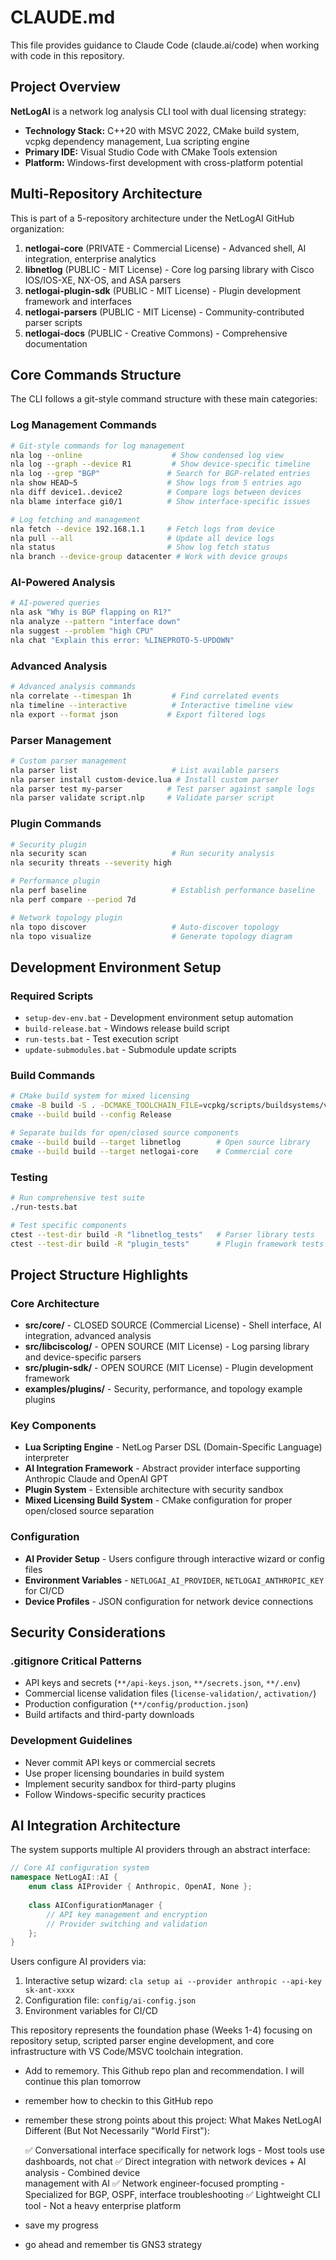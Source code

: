 # CLAUDE.md

This file provides guidance to Claude Code (claude.ai/code) when working with code in this repository.

## Project Overview

**NetLogAI** is a network log analysis CLI tool with dual licensing strategy:
- **Technology Stack:** C++20 with MSVC 2022, CMake build system, vcpkg dependency management, Lua scripting engine
- **Primary IDE:** Visual Studio Code with CMake Tools extension
- **Platform:** Windows-first development with cross-platform potential

## Multi-Repository Architecture

This is part of a 5-repository architecture under the NetLogAI GitHub organization:

1. **netlogai-core** (PRIVATE - Commercial License) - Advanced shell, AI integration, enterprise analytics
2. **libnetlog** (PUBLIC - MIT License) - Core log parsing library with Cisco IOS/IOS-XE, NX-OS, and ASA parsers
3. **netlogai-plugin-sdk** (PUBLIC - MIT License) - Plugin development framework and interfaces
4. **netlogai-parsers** (PUBLIC - MIT License) - Community-contributed parser scripts
5. **netlogai-docs** (PUBLIC - Creative Commons) - Comprehensive documentation

## Core Commands Structure

The CLI follows a git-style command structure with these main categories:

### Log Management Commands
```bash
# Git-style commands for log management
nla log --online                    # Show condensed log view
nla log --graph --device R1         # Show device-specific timeline
nla log --grep "BGP"               # Search for BGP-related entries
nla show HEAD~5                    # Show logs from 5 entries ago
nla diff device1..device2          # Compare logs between devices
nla blame interface gi0/1          # Show interface-specific issues

# Log fetching and management
nla fetch --device 192.168.1.1     # Fetch logs from device
nla pull --all                     # Update all device logs
nla status                         # Show log fetch status
nla branch --device-group datacenter # Work with device groups
```

### AI-Powered Analysis
```bash
# AI-powered queries
nla ask "Why is BGP flapping on R1?"
nla analyze --pattern "interface down"
nla suggest --problem "high CPU"
nla chat "Explain this error: %LINEPROTO-5-UPDOWN"
```

### Advanced Analysis
```bash
# Advanced analysis commands
nla correlate --timespan 1h         # Find correlated events
nla timeline --interactive          # Interactive timeline view
nla export --format json           # Export filtered logs
```

### Parser Management
```bash
# Custom parser management
nla parser list                     # List available parsers
nla parser install custom-device.lua # Install custom parser
nla parser test my-parser          # Test parser against sample logs
nla parser validate script.nlp     # Validate parser script
```

### Plugin Commands
```bash
# Security plugin
nla security scan                   # Run security analysis
nla security threats --severity high

# Performance plugin
nla perf baseline                   # Establish performance baseline
nla perf compare --period 7d

# Network topology plugin
nla topo discover                   # Auto-discover topology
nla topo visualize                  # Generate topology diagram
```

## Development Environment Setup

### Required Scripts
- `setup-dev-env.bat` - Development environment setup automation
- `build-release.bat` - Windows release build script
- `run-tests.bat` - Test execution script
- `update-submodules.bat` - Submodule update scripts

### Build Commands
```bash
# CMake build system for mixed licensing
cmake -B build -S . -DCMAKE_TOOLCHAIN_FILE=vcpkg/scripts/buildsystems/vcpkg.cmake
cmake --build build --config Release

# Separate builds for open/closed source components
cmake --build build --target libnetlog        # Open source library
cmake --build build --target netlogai-core    # Commercial core
```

### Testing
```bash
# Run comprehensive test suite
./run-tests.bat

# Test specific components
ctest --test-dir build -R "libnetlog_tests"   # Parser library tests
ctest --test-dir build -R "plugin_tests"      # Plugin framework tests
```

## Project Structure Highlights

### Core Architecture
- **src/core/** - CLOSED SOURCE (Commercial License) - Shell interface, AI integration, advanced analysis
- **src/libciscolog/** - OPEN SOURCE (MIT License) - Log parsing library and device-specific parsers
- **src/plugin-sdk/** - OPEN SOURCE (MIT License) - Plugin development framework
- **examples/plugins/** - Security, performance, and topology example plugins

### Key Components
- **Lua Scripting Engine** - NetLog Parser DSL (Domain-Specific Language) interpreter
- **AI Integration Framework** - Abstract provider interface supporting Anthropic Claude and OpenAI GPT
- **Plugin System** - Extensible architecture with security sandbox
- **Mixed Licensing Build System** - CMake configuration for proper open/closed source separation

### Configuration
- **AI Provider Setup** - Users configure through interactive wizard or config files
- **Environment Variables** - `NETLOGAI_AI_PROVIDER`, `NETLOGAI_ANTHROPIC_KEY` for CI/CD
- **Device Profiles** - JSON configuration for network device connections

## Security Considerations

### .gitignore Critical Patterns
- API keys and secrets (`**/api-keys.json`, `**/secrets.json`, `**/.env`)
- Commercial license validation files (`license-validation/`, `activation/`)
- Production configuration (`**/config/production.json`)
- Build artifacts and third-party downloads

### Development Guidelines
- Never commit API keys or commercial secrets
- Use proper licensing boundaries in build system
- Implement security sandbox for third-party plugins
- Follow Windows-specific security practices

## AI Integration Architecture

The system supports multiple AI providers through an abstract interface:

```cpp
// Core AI configuration system
namespace NetLogAI::AI {
    enum class AIProvider { Anthropic, OpenAI, None };
    
    class AIConfigurationManager {
        // API key management and encryption
        // Provider switching and validation
    };
}
```

Users configure AI providers via:
1. Interactive setup wizard: `cla setup ai --provider anthropic --api-key sk-ant-xxxx`
2. Configuration file: `config/ai-config.json`
3. Environment variables for CI/CD

This repository represents the foundation phase (Weeks 1-4) focusing on repository setup, scripted parser engine development, and core infrastructure with VS Code/MSVC toolchain integration.
- Add to rememory. This Github repo plan and recommendation. I will continue this plan tomorrow
- remember how to checkin to this GitHub repo
- remember these strong points about this project:  What Makes NetLogAI Different (But Not Necessarily "World First"):

  ✅ Conversational interface specifically for network logs - Most tools use    
   dashboards, not chat
  ✅ Direct integration with network devices + AI analysis - Combined device    
   management with AI
  ✅ Network engineer-focused prompting - Specialized for BGP, OSPF,
  interface troubleshooting
  ✅ Lightweight CLI tool - Not a heavy enterprise platform
- save my progress
- go ahead and remember tis GNS3 strategy